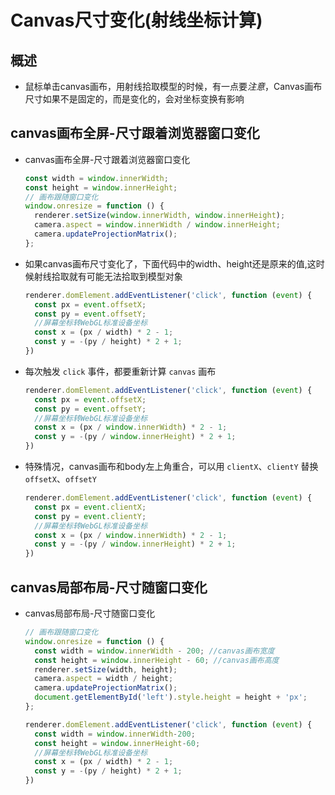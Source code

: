 # Canvas尺寸变化(射线坐标计算)

## 概述

+ 鼠标单击canvas画布，用射线拾取模型的时候，有一点要*注意*，Canvas画布尺寸如果不是固定的，而是变化的，会对坐标变换有影响

## canvas画布全屏-尺寸跟着浏览器窗口变化

+ canvas画布全屏-尺寸跟着浏览器窗口变化

  ```js
  const width = window.innerWidth;
  const height = window.innerHeight;
  // 画布跟随窗口变化
  window.onresize = function () {
    renderer.setSize(window.innerWidth, window.innerHeight);
    camera.aspect = window.innerWidth / window.innerHeight;
    camera.updateProjectionMatrix();
  };
  ```

+ 如果canvas画布尺寸变化了，下面代码中的width、height还是原来的值,这时候射线拾取就有可能无法拾取到模型对象

  ```js
  renderer.domElement.addEventListener('click', function (event) {
    const px = event.offsetX;
    const py = event.offsetY;
    //屏幕坐标转WebGL标准设备坐标
    const x = (px / width) * 2 - 1;
    const y = -(py / height) * 2 + 1;
  })
  ```

+ 每次触发 `click` 事件，都要重新计算 `canvas` 画布

  ```js
  renderer.domElement.addEventListener('click', function (event) {
    const px = event.offsetX;
    const py = event.offsetY;
    //屏幕坐标转WebGL标准设备坐标
    const x = (px / window.innerWidth) * 2 - 1;
    const y = -(py / window.innerHeight) * 2 + 1;
  })
  ```

+ 特殊情况，canvas画布和body左上角重合，可以用 `clientX`、`clientY` 替换 `offsetX`、`offsetY`

  ```js
  renderer.domElement.addEventListener('click', function (event) {
    const px = event.clientX;
    const py = event.clientY;
    //屏幕坐标转WebGL标准设备坐标
    const x = (px / window.innerWidth) * 2 - 1;
    const y = -(py / window.innerHeight) * 2 + 1;
  })
  ```

## canvas局部布局-尺寸随窗口变化

+ canvas局部布局-尺寸随窗口变化

  ```js
  // 画布跟随窗口变化
  window.onresize = function () {
    const width = window.innerWidth - 200; //canvas画布宽度
    const height = window.innerHeight - 60; //canvas画布高度
    renderer.setSize(width, height);
    camera.aspect = width / height;
    camera.updateProjectionMatrix();
    document.getElementById('left').style.height = height + 'px';
  };
  ```

  ```js
  renderer.domElement.addEventListener('click', function (event) {
    const width = window.innerWidth-200;
    const height = window.innerHeight-60;
    //屏幕坐标转WebGL标准设备坐标
    const x = (px / width) * 2 - 1;
    const y = -(py / height) * 2 + 1;
  })
  ```
